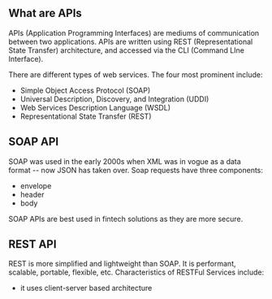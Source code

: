 ## What are APIs
APIs (Application Programming Interfaces) are mediums of communication between two applications. APIs are 
written using REST (Representational State Transfer) architecture, and accessed via the CLI (Command LIne Interface).

There are different types of web services. The four most prominent include:

- Simple Object Access Protocol (SOAP)
- Universal Description, Discovery, and Integration (UDDI)
- Web Services Description Language (WSDL)
- Representational State Transfer (REST)

## SOAP API
SOAP was used in the early 2000s when XML was in vogue as a data format -- now JSON has taken over. Soap requests have 
three components:
- envelope
- header
- body

SOAP APIs are best used in fintech solutions as they are more secure.

## REST API
REST is more simplified and lightweight than SOAP. It is performant, scalable, portable, flexible, etc. 
Characteristics of RESTFul Services include:
- it uses client-server based architecture